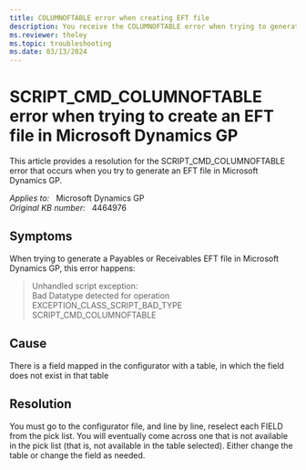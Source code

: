 ```yaml
---
title: COLUMNOFTABLE error when creating EFT file
description: You receive the COLUMNOFTABLE error when trying to generate an EFT file in Microsoft Dynamics GP.
ms.reviewer: theley
ms.topic: troubleshooting
ms.date: 03/13/2024
---
```

# SCRIPT_CMD_COLUMNOFTABLE error when trying to create an EFT file in Microsoft Dynamics GP

This article provides a resolution for the SCRIPT_CMD_COLUMNOFTABLE error that occurs when you try to generate an EFT file in Microsoft Dynamics GP.

_Applies to:_ &nbsp; Microsoft Dynamics GP  
_Original KB number:_ &nbsp; 4464976

## Symptoms

When trying to generate a Payables or Receivables EFT file in Microsoft Dynamics GP, this error happens:

> Unhandled script exception:  
Bad Datatype detected for operation  
EXCEPTION_CLASS_SCRIPT_BAD_TYPE  
SCRIPT_CMD_COLUMNOFTABLE

## Cause

There is a field mapped in the configurator with a table, in which the field does not exist in that table

## Resolution

You must go to the configurator file, and line by line, reselect each FIELD from the pick list. You will eventually come across one that is not available in the pick list (that is, not available in the table selected). Either change the table or change the field as needed.
